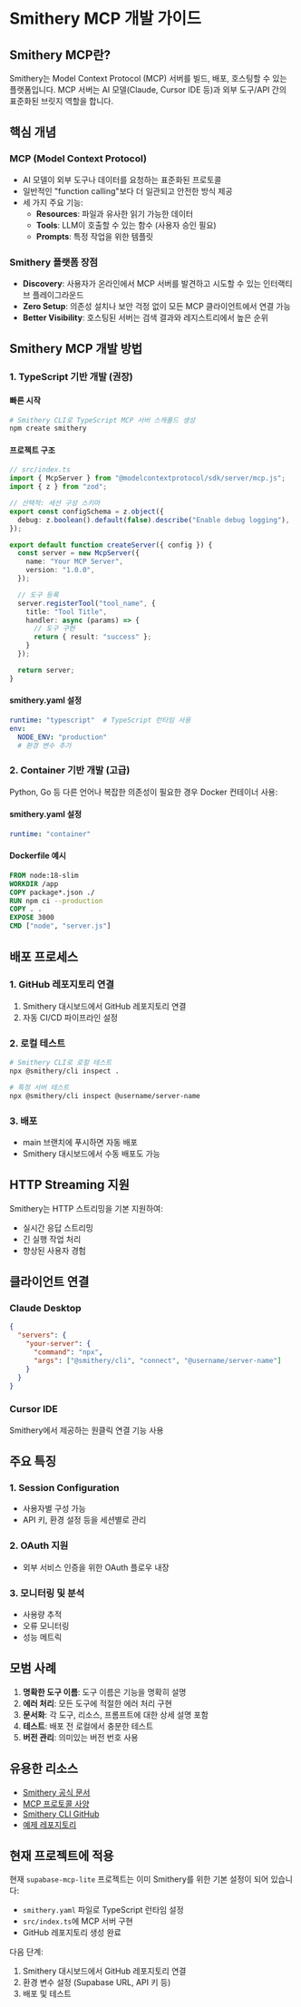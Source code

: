 # Smithery MCP 개발 가이드

## Smithery MCP란?

Smithery는 Model Context Protocol (MCP) 서버를 빌드, 배포, 호스팅할 수 있는 플랫폼입니다. MCP 서버는 AI 모델(Claude, Cursor IDE 등)과 외부 도구/API 간의 표준화된 브릿지 역할을 합니다.

## 핵심 개념

### MCP (Model Context Protocol)
- AI 모델이 외부 도구나 데이터를 요청하는 표준화된 프로토콜
- 일반적인 "function calling"보다 더 일관되고 안전한 방식 제공
- 세 가지 주요 기능:
  - **Resources**: 파일과 유사한 읽기 가능한 데이터
  - **Tools**: LLM이 호출할 수 있는 함수 (사용자 승인 필요)
  - **Prompts**: 특정 작업을 위한 템플릿

### Smithery 플랫폼 장점
- **Discovery**: 사용자가 온라인에서 MCP 서버를 발견하고 시도할 수 있는 인터랙티브 플레이그라운드
- **Zero Setup**: 의존성 설치나 보안 걱정 없이 모든 MCP 클라이언트에서 연결 가능
- **Better Visibility**: 호스팅된 서버는 검색 결과와 레지스트리에서 높은 순위

## Smithery MCP 개발 방법

### 1. TypeScript 기반 개발 (권장)

#### 빠른 시작
```bash
# Smithery CLI로 TypeScript MCP 서버 스캐폴드 생성
npm create smithery
```

#### 프로젝트 구조
```typescript
// src/index.ts
import { McpServer } from "@modelcontextprotocol/sdk/server/mcp.js";
import { z } from "zod";

// 선택적: 세션 구성 스키마
export const configSchema = z.object({
  debug: z.boolean().default(false).describe("Enable debug logging"),
});

export default function createServer({ config }) {
  const server = new McpServer({
    name: "Your MCP Server",
    version: "1.0.0",
  });

  // 도구 등록
  server.registerTool("tool_name", {
    title: "Tool Title",
    handler: async (params) => {
      // 도구 구현
      return { result: "success" };
    }
  });

  return server;
}
```

#### smithery.yaml 설정
```yaml
runtime: "typescript"  # TypeScript 런타임 사용
env:
  NODE_ENV: "production"
  # 환경 변수 추가
```

### 2. Container 기반 개발 (고급)

Python, Go 등 다른 언어나 복잡한 의존성이 필요한 경우 Docker 컨테이너 사용:

#### smithery.yaml 설정
```yaml
runtime: "container"
```

#### Dockerfile 예시
```dockerfile
FROM node:18-slim
WORKDIR /app
COPY package*.json ./
RUN npm ci --production
COPY . .
EXPOSE 3000
CMD ["node", "server.js"]
```

## 배포 프로세스

### 1. GitHub 레포지토리 연결
1. Smithery 대시보드에서 GitHub 레포지토리 연결
2. 자동 CI/CD 파이프라인 설정

### 2. 로컬 테스트
```bash
# Smithery CLI로 로컬 테스트
npx @smithery/cli inspect .

# 특정 서버 테스트
npx @smithery/cli inspect @username/server-name
```

### 3. 배포
- main 브랜치에 푸시하면 자동 배포
- Smithery 대시보드에서 수동 배포도 가능

## HTTP Streaming 지원

Smithery는 HTTP 스트리밍을 기본 지원하여:
- 실시간 응답 스트리밍
- 긴 실행 작업 처리
- 향상된 사용자 경험

## 클라이언트 연결

### Claude Desktop
```json
{
  "servers": {
    "your-server": {
      "command": "npx",
      "args": ["@smithery/cli", "connect", "@username/server-name"]
    }
  }
}
```

### Cursor IDE
Smithery에서 제공하는 원클릭 연결 기능 사용

## 주요 특징

### 1. Session Configuration
- 사용자별 구성 가능
- API 키, 환경 설정 등을 세션별로 관리

### 2. OAuth 지원
- 외부 서비스 인증을 위한 OAuth 플로우 내장

### 3. 모니터링 및 분석
- 사용량 추적
- 오류 모니터링
- 성능 메트릭

## 모범 사례

1. **명확한 도구 이름**: 도구 이름은 기능을 명확히 설명
2. **에러 처리**: 모든 도구에 적절한 에러 처리 구현
3. **문서화**: 각 도구, 리소스, 프롬프트에 대한 상세 설명 포함
4. **테스트**: 배포 전 로컬에서 충분한 테스트
5. **버전 관리**: 의미있는 버전 번호 사용

## 유용한 리소스

- [Smithery 공식 문서](https://smithery.ai/docs)
- [MCP 프로토콜 사양](https://modelcontextprotocol.io)
- [Smithery CLI GitHub](https://github.com/smithery-ai/cli)
- [예제 레포지토리](https://github.com/smithery-ai/smithery-cookbook)

## 현재 프로젝트에 적용

현재 `supabase-mcp-lite` 프로젝트는 이미 Smithery를 위한 기본 설정이 되어 있습니다:
- `smithery.yaml` 파일로 TypeScript 런타임 설정
- `src/index.ts`에 MCP 서버 구현
- GitHub 레포지토리 생성 완료

다음 단계:
1. Smithery 대시보드에서 GitHub 레포지토리 연결
2. 환경 변수 설정 (Supabase URL, API 키 등)
3. 배포 및 테스트